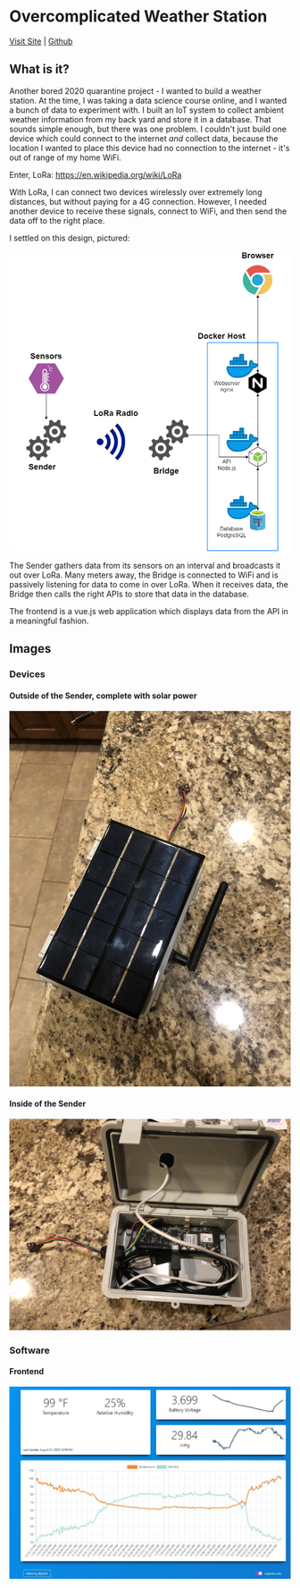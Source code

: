 # Overcomplicated Weather Station

[Visit Site](http://jvbuntu2.asuscomm.com:8080/) |
[Github](https://github.com/jvb93/OvercomplicatedWeatherStation)

## What is it?

Another bored 2020 quarantine project - I wanted to build a weather station. At the time, I was taking a data science course online, and I wanted a bunch of data to experiment with. I built an IoT system to collect ambient weather information from my back yard and store it in a database. That sounds simple enough, but there was one problem. I couldn't just build one device which could connect to the internet _and_ collect data, because the location I wanted to place this device had no connection to the internet - it's out of range of my home WiFi.

Enter, LoRa: https://en.wikipedia.org/wiki/LoRa

With LoRa, I can connect two devices wirelessly over extremely long distances, but without paying for a 4G connection. However, I needed another device to receive these signals, connect to WiFi, and then send the data off to the right place.

I settled on this design, pictured:

![Song data from multiple sources](./img/OverComplicatedWeatherStation_Diagram.png)

The Sender gathers data from its sensors on an interval and broadcasts it out over LoRa. Many meters away, the Bridge is connected to WiFi and is passively listening for data to come in over LoRa. When it receives data, the Bridge then calls the right APIs to store that data in the database.

The frontend is a vue.js web application which displays data from the API in a meaningful fashion.

## Images

### Devices

#### Outside of the Sender, complete with solar power

![outside of sender device](./img/OverComplicatedWeatherStation_outside.jpg)

#### Inside of the Sender

![inside of sender device](./img/OverComplicatedWeatherStation_inside.jpg)

### Software

#### Frontend

![weather app frontend](./img/OverComplicatedWeatherStation_frontend.jpg)
